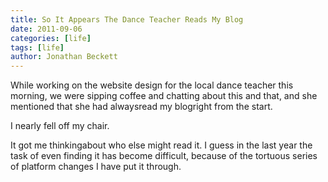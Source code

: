 ```yaml
---
title: So It Appears The Dance Teacher Reads My Blog
date: 2011-09-06
categories: [life]
tags: [life]
author: Jonathan Beckett
---
```


While working on the website design for the local dance teacher this morning, we were sipping coffee and chatting about this and that, and she mentioned that she had alwaysread my blogright from the start.

I nearly fell off my chair.

It got me thinkingabout who else might read it. I guess in the last year the task of even finding it has become difficult, because of the tortuous series of platform changes I have put it through.
